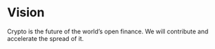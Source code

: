 # Vision

Crypto is the future of the world’s open finance. We will contribute and accelerate the spread of it.
